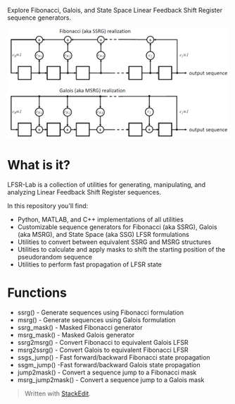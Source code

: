 ﻿Explore Fibonacci, Galois, and State Space Linear Feedback Shift Register sequence generators.

![lfsr.png](images/lfsr.png)

# What is it?
LFSR-Lab is a collection of utilities for generating, manipulating, and analyzing Linear Feedback Shift Register sequences.

In this repository you'll find:
* Python, MATLAB, and C++ implementations of all utilities
* Customizable sequence generators for Fibonacci (aka SSRG), Galois (aka MSRG), and State Space (aka SSG) LFSR formulations
* Utilities to convert between equivalent SSRG and MSRG structures
* Utilities to calculate and apply masks to shift the starting position of the pseudorandom sequence 
* Utilities to perform fast propagation of LFSR state
# Functions
* ssrg() - Generate sequences using Fibonacci formulation
* msrg() - Generate sequences using Galois formulation
* ssrg_mask() - Masked Fibonacci generator
* msrg_mask() - Masked Galois generator
* ssrg2msrg() - Convert Fibonacci to equivalent Galois LFSR
* msrg2ssrg() - Convert Galois to equivalent Fibonacci LFSR
* ssgs_jump() - Fast forward/backward Fibonacci state propagation
* ssgm_jump() -Fast forward/backward Galois state propagation 
* jump2mask() - Convert a sequence jump to a Fibonacci mask
* msrg_jump2mask() - Convert a sequence jump to a Galois mask

> Written with [StackEdit](https://stackedit.io/).
